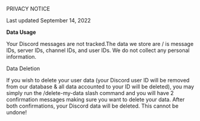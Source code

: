 PRIVACY NOTICE

Last updated September 14, 2022

**Data Usage**

Your Discord messages are not tracked.The data we store are / is message IDs, server IDs, channel IDs, and user IDs. We do not collect any personal information. 

Data Deletion

If you wish to delete your user data (your Discord user ID will be removed from our database & all data accounted to your ID will be deleted), you may simply run the /delete-my-data slash command and you will have 2 confirmation messages making sure you want to delete your data. After both confirmations, your Discord data will be deleted. This cannot be undone! 
